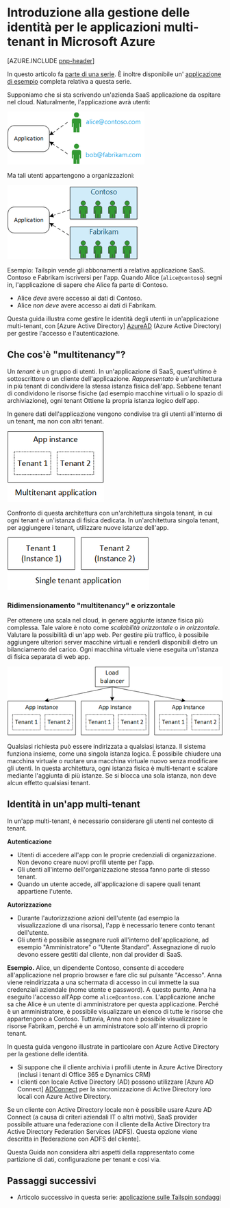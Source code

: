 <properties
   pageTitle="Gestione delle identità per le applicazioni multi-tenant | Microsoft Azure"
   description="Introduzione alla gestione delle identità nelle applicazioni multi-tenant"
   services=""
   documentationCenter="na"
   authors="MikeWasson"
   manager="roshar"
   editor=""
   tags=""/>

<tags
   ms.service="guidance"
   ms.devlang="dotnet"
   ms.topic="article"
   ms.tgt_pltfrm="na"
   ms.workload="na"
   ms.date="06/02/2016"
   ms.author="mwasson"/>

# <a name="introduction-to-identity-management-for-multitenant-applications-in-microsoft-azure"></a>Introduzione alla gestione delle identità per le applicazioni multi-tenant in Microsoft Azure

[AZURE.INCLUDE [pnp-header](../../includes/guidance-pnp-header-include.md)]

In questo articolo fa [parte di una serie]. È inoltre disponibile un' [applicazione di esempio] completa relativa a questa serie.

Supponiamo che si sta scrivendo un'azienda SaaS applicazione da ospitare nel cloud. Naturalmente, l'applicazione avrà utenti:

![Utenti](media/guidance-multitenant-identity/users.png)

Ma tali utenti appartengono a organizzazioni:

![Utenti dell'organizzazione](media/guidance-multitenant-identity/org-users.png)

Esempio: Tailspin vende gli abbonamenti a relativa applicazione SaaS. Contoso e Fabrikam iscriversi per l'app. Quando Alice (`alice@contoso`) segni in, l'applicazione di sapere che Alice fa parte di Contoso.

- Alice _deve_ avere accesso ai dati di Contoso.
- Alice _non deve_ avere accesso ai dati di Fabrikam.

Questa guida illustra come gestire le identità degli utenti in un'applicazione multi-tenant, con [Azure Active Directory] [ AzureAD] (Azure Active Directory) per gestire l'accesso e l'autenticazione.

## <a name="what-is-multitenancy"></a>Che cos'è "multitenancy"?

Un _tenant_ è un gruppo di utenti. In un'applicazione di SaaS, quest'ultimo è sottoscrittore o un cliente dell'applicazione. _Rappresentato_ è un'architettura in più tenant di condividere la stessa istanza fisica dell'app. Sebbene tenant di condividono le risorse fisiche (ad esempio macchine virtuali o lo spazio di archiviazione), ogni tenant Ottiene la propria istanza logico dell'app.

In genere dati dell'applicazione vengono condivise tra gli utenti all'interno di un tenant, ma non con altri tenant.

![Tenant](media/guidance-multitenant-identity/multitenant.png)

Confronto di questa architettura con un'architettura singola tenant, in cui ogni tenant è un'istanza di fisica dedicata. In un'architettura singola tenant, per aggiungere i tenant, utilizzare nuove istanze dell'app.

![Singolo tenant](media/guidance-multitenant-identity/single-tenant.png)

### <a name="multitenancy-and-horizontal-scaling"></a>Ridimensionamento "multitenancy" e orizzontale

Per ottenere una scala nel cloud, in genere aggiunte istanze fisica più complessa. Tale valore è noto come _scalabilità orizzontale_ o _in orizzontale_. Valutare la possibilità di un'app web. Per gestire più traffico, è possibile aggiungere ulteriori server macchine virtuali e renderli disponibili dietro un bilanciamento del carico. Ogni macchina virtuale viene eseguita un'istanza di fisica separata di web app.

![Il bilanciamento del carico di un sito web](media/guidance-multitenant-identity/load-balancing.png)

Qualsiasi richiesta può essere indirizzata a qualsiasi istanza. Il sistema funziona insieme, come una singola istanza logica. È possibile chiudere una macchina virtuale o ruotare una macchina virtuale nuovo senza modificare gli utenti. In questa architettura, ogni istanza fisica è multi-tenant e scalare mediante l'aggiunta di più istanze. Se si blocca una sola istanza, non deve alcun effetto qualsiasi tenant.

## <a name="identity-in-a-multitenant-app"></a>Identità in un'app multi-tenant

In un'app multi-tenant, è necessario considerare gli utenti nel contesto di tenant.

**Autenticazione**

- Utenti di accedere all'app con le proprie credenziali di organizzazione. Non devono creare nuovi profili utente per l'app.
- Gli utenti all'interno dell'organizzazione stessa fanno parte di stesso tenant.
- Quando un utente accede, all'applicazione di sapere quali tenant appartiene l'utente.

**Autorizzazione**

- Durante l'autorizzazione azioni dell'utente (ad esempio la visualizzazione di una risorsa), l'app è necessario tenere conto tenant dell'utente.
- Gli utenti è possibile assegnare ruoli all'interno dell'applicazione, ad esempio "Amministratore" o "Utente Standard". Assegnazione di ruolo devono essere gestiti dal cliente, non dal provider di SaaS.

**Esempio.** Alice, un dipendente Contoso, consente di accedere all'applicazione nel proprio browser e fare clic sul pulsante "Accesso". Anna viene reindirizzata a una schermata di accesso in cui immette la sua credenziali aziendale (nome utente e password). A questo punto, Anna ha eseguito l'accesso all'App come `alice@contoso.com`. L'applicazione anche sa che Alice è un utente di amministratore per questa applicazione. Perché è un amministratore, è possibile visualizzare un elenco di tutte le risorse che appartengono a Contoso. Tuttavia, Anna non è possibile visualizzare le risorse Fabrikam, perché è un amministratore solo all'interno di proprio tenant.

In questa guida vengono illustrate in particolare con Azure Active Directory per la gestione delle identità.

- Si suppone che il cliente archivia i profili utente in Azure Active Directory (inclusi i tenant di Office 365 e Dynamics CRM)
- I clienti con locale Active Directory (AD) possono utilizzare [Azure AD Connect] [ ADConnect] per la sincronizzazione di Active Directory loro locali con Azure Active Directory.

Se un cliente con Active Directory locale non è possibile usare Azure AD Connect (a causa di criteri aziendali IT o altri motivi), SaaS provider possibile attuare una federazione con il cliente della Active Directory tra Active Directory Federation Services (ADFS). Questa opzione viene descritta in [federazione con ADFS del cliente].

Questa Guida non considera altri aspetti della rappresentato come partizione di dati, configurazione per tenant e così via.

## <a name="next-steps"></a>Passaggi successivi

- Articolo successivo in questa serie: [applicazione sulle Tailspin sondaggi][tailpin]

<!-- Links -->
[ADConnect]: ../active-directory/active-directory-aadconnect.md
[AzureAD]: https://azure.microsoft.com/documentation/services/active-directory/
[parte di una serie]: guidance-multitenant-identity.md
[La federazione con ADFS del cliente]: guidance-multitenant-identity-adfs.md
[applicazione di esempio]: https://github.com/Azure-Samples/guidance-identity-management-for-multitenant-apps
[tailpin]: guidance-multitenant-identity-tailspin.md
